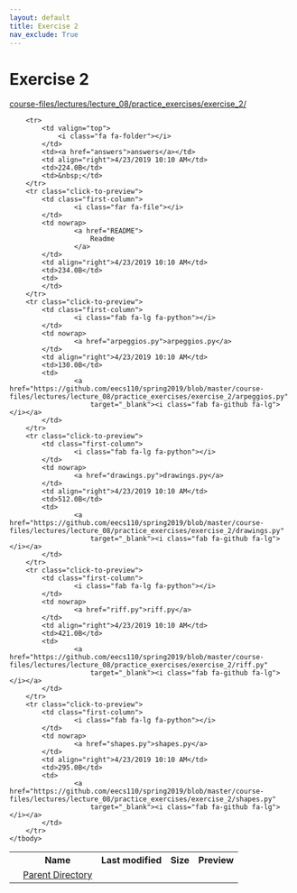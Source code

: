 ```yaml
---
layout: default
title: Exercise 2
nav_exclude: True
---
```


# Exercise 2

[course-files/lectures/lecture_08/practice_exercises/exercise_2/](.)

<table class="tbl-files">
    <tbody>
        <tr>
            <th valign="top"></th>
            <th>Name</th>
            <th>Last modified</th>
            <th>Size</th>
            <th>Preview</th>
        </tr>
        <tr>
            <td valign="top">
                <i class="fa fa-folder-open"></i>
            </td>
            <td><a href="../">Parent Directory</a></td>
            <td>&nbsp;</td>
            <td>&nbsp;</td>
            <td>&nbsp;</td>
        </tr>

        <tr>
            <td valign="top">
                <i class="fa fa-folder"></i>
            </td>
            <td><a href="answers">answers</a></td>
            <td align="right">4/23/2019 10:10 AM</td>
            <td>224.0B</td>
            <td>&nbsp;</td>
        </tr>
        <tr class="click-to-preview">
            <td class="first-column">
                    <i class="far fa-file"></i>
            </td>
            <td nowrap>
                    <a href="README">
                        Readme
                    </a>
            </td>
            <td align="right">4/23/2019 10:10 AM</td>
            <td>234.0B</td>
            <td>
            </td>
        </tr>
        <tr class="click-to-preview">
            <td class="first-column">
                    <i class="fab fa-lg fa-python"></i>
            </td>
            <td nowrap>
                    <a href="arpeggios.py">arpeggios.py</a>
            </td>
            <td align="right">4/23/2019 10:10 AM</td>
            <td>130.0B</td>
            <td>
                    <a href="https://github.com/eecs110/spring2019/blob/master/course-files/lectures/lecture_08/practice_exercises/exercise_2/arpeggios.py"
                        target="_blank"><i class="fab fa-github fa-lg"></i></a>
            </td>
        </tr>
        <tr class="click-to-preview">
            <td class="first-column">
                    <i class="fab fa-lg fa-python"></i>
            </td>
            <td nowrap>
                    <a href="drawings.py">drawings.py</a>
            </td>
            <td align="right">4/23/2019 10:10 AM</td>
            <td>512.0B</td>
            <td>
                    <a href="https://github.com/eecs110/spring2019/blob/master/course-files/lectures/lecture_08/practice_exercises/exercise_2/drawings.py"
                        target="_blank"><i class="fab fa-github fa-lg"></i></a>
            </td>
        </tr>
        <tr class="click-to-preview">
            <td class="first-column">
                    <i class="fab fa-lg fa-python"></i>
            </td>
            <td nowrap>
                    <a href="riff.py">riff.py</a>
            </td>
            <td align="right">4/23/2019 10:10 AM</td>
            <td>421.0B</td>
            <td>
                    <a href="https://github.com/eecs110/spring2019/blob/master/course-files/lectures/lecture_08/practice_exercises/exercise_2/riff.py"
                        target="_blank"><i class="fab fa-github fa-lg"></i></a>
            </td>
        </tr>
        <tr class="click-to-preview">
            <td class="first-column">
                    <i class="fab fa-lg fa-python"></i>
            </td>
            <td nowrap>
                    <a href="shapes.py">shapes.py</a>
            </td>
            <td align="right">4/23/2019 10:10 AM</td>
            <td>295.0B</td>
            <td>
                    <a href="https://github.com/eecs110/spring2019/blob/master/course-files/lectures/lecture_08/practice_exercises/exercise_2/shapes.py"
                        target="_blank"><i class="fab fa-github fa-lg"></i></a>
            </td>
        </tr>
    </tbody>
</table>

